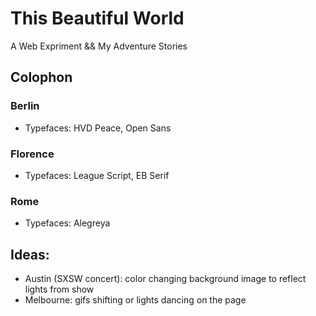 # This Beautiful World

A Web Expriment && My Adventure Stories

## Colophon

### Berlin
  - Typefaces: HVD Peace, Open Sans

### Florence
  - Typefaces: League Script, EB Serif

### Rome
 - Typefaces: Alegreya

## Ideas:

- Austin (SXSW concert): color changing background image to reflect lights from show
- Melbourne: gifs shifting or lights dancing on the page